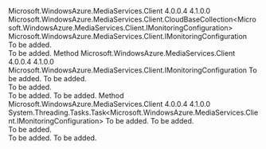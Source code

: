 <Type Name="MonitoringConfigurationCollection" FullName="Microsoft.WindowsAzure.MediaServices.Client.MonitoringConfigurationCollection">
  <TypeSignature Language="C#" Value="public sealed class MonitoringConfigurationCollection : Microsoft.WindowsAzure.MediaServices.Client.CloudBaseCollection&lt;Microsoft.WindowsAzure.MediaServices.Client.IMonitoringConfiguration&gt;" />
  <TypeSignature Language="ILAsm" Value=".class public auto ansi sealed beforefieldinit MonitoringConfigurationCollection extends Microsoft.WindowsAzure.MediaServices.Client.CloudBaseCollection`1&lt;class Microsoft.WindowsAzure.MediaServices.Client.IMonitoringConfiguration&gt;" />
  <TypeSignature Language="DocId" Value="T:Microsoft.WindowsAzure.MediaServices.Client.MonitoringConfigurationCollection" />
  <TypeSignature Language="VB.NET" Value="Public NotInheritable Class MonitoringConfigurationCollection&#xA;Inherits CloudBaseCollection(Of IMonitoringConfiguration)" />
  <TypeSignature Language="F#" Value="type MonitoringConfigurationCollection = class&#xA;    inherit CloudBaseCollection&lt;IMonitoringConfiguration&gt;" />
  <AssemblyInfo>
    <AssemblyName>Microsoft.WindowsAzure.MediaServices.Client</AssemblyName>
    <AssemblyVersion>4.0.0.4</AssemblyVersion>
    <AssemblyVersion>4.1.0.0</AssemblyVersion>
  </AssemblyInfo>
  <Base>
    <BaseTypeName>Microsoft.WindowsAzure.MediaServices.Client.CloudBaseCollection&lt;Microsoft.WindowsAzure.MediaServices.Client.IMonitoringConfiguration&gt;</BaseTypeName>
    <BaseTypeArguments>
      <BaseTypeArgument TypeParamName="T">Microsoft.WindowsAzure.MediaServices.Client.IMonitoringConfiguration</BaseTypeArgument>
    </BaseTypeArguments>
  </Base>
  <Interfaces />
  <Docs>
    <summary>To be added.</summary>
    <remarks>To be added.</remarks>
  </Docs>
  <Members>
    <Member MemberName="Create">
      <MemberSignature Language="C#" Value="public Microsoft.WindowsAzure.MediaServices.Client.IMonitoringConfiguration Create (string notificationEndPointId, System.Collections.Generic.ICollection&lt;Microsoft.WindowsAzure.MediaServices.Client.ComponentMonitoringSetting&gt; settings);" />
      <MemberSignature Language="ILAsm" Value=".method public hidebysig instance class Microsoft.WindowsAzure.MediaServices.Client.IMonitoringConfiguration Create(string notificationEndPointId, class System.Collections.Generic.ICollection`1&lt;class Microsoft.WindowsAzure.MediaServices.Client.ComponentMonitoringSetting&gt; settings) cil managed" />
      <MemberSignature Language="DocId" Value="M:Microsoft.WindowsAzure.MediaServices.Client.MonitoringConfigurationCollection.Create(System.String,System.Collections.Generic.ICollection{Microsoft.WindowsAzure.MediaServices.Client.ComponentMonitoringSetting})" />
      <MemberSignature Language="VB.NET" Value="Public Function Create (notificationEndPointId As String, settings As ICollection(Of ComponentMonitoringSetting)) As IMonitoringConfiguration" />
      <MemberSignature Language="F#" Value="member this.Create : string * System.Collections.Generic.ICollection&lt;Microsoft.WindowsAzure.MediaServices.Client.ComponentMonitoringSetting&gt; -&gt; Microsoft.WindowsAzure.MediaServices.Client.IMonitoringConfiguration" Usage="monitoringConfigurationCollection.Create (notificationEndPointId, settings)" />
      <MemberType>Method</MemberType>
      <AssemblyInfo>
        <AssemblyName>Microsoft.WindowsAzure.MediaServices.Client</AssemblyName>
        <AssemblyVersion>4.0.0.4</AssemblyVersion>
        <AssemblyVersion>4.1.0.0</AssemblyVersion>
      </AssemblyInfo>
      <ReturnValue>
        <ReturnType>Microsoft.WindowsAzure.MediaServices.Client.IMonitoringConfiguration</ReturnType>
      </ReturnValue>
      <Parameters>
        <Parameter Name="notificationEndPointId" Type="System.String" />
        <Parameter Name="settings" Type="System.Collections.Generic.ICollection&lt;Microsoft.WindowsAzure.MediaServices.Client.ComponentMonitoringSetting&gt;" />
      </Parameters>
      <Docs>
        <param name="notificationEndPointId">To be added.</param>
        <param name="settings">To be added.</param>
        <summary>To be added.</summary>
        <returns>To be added.</returns>
        <remarks>To be added.</remarks>
      </Docs>
    </Member>
    <Member MemberName="CreateAsync">
      <MemberSignature Language="C#" Value="public System.Threading.Tasks.Task&lt;Microsoft.WindowsAzure.MediaServices.Client.IMonitoringConfiguration&gt; CreateAsync (string notificationEndPointId, System.Collections.Generic.ICollection&lt;Microsoft.WindowsAzure.MediaServices.Client.ComponentMonitoringSetting&gt; settings);" />
      <MemberSignature Language="ILAsm" Value=".method public hidebysig instance class System.Threading.Tasks.Task`1&lt;class Microsoft.WindowsAzure.MediaServices.Client.IMonitoringConfiguration&gt; CreateAsync(string notificationEndPointId, class System.Collections.Generic.ICollection`1&lt;class Microsoft.WindowsAzure.MediaServices.Client.ComponentMonitoringSetting&gt; settings) cil managed" />
      <MemberSignature Language="DocId" Value="M:Microsoft.WindowsAzure.MediaServices.Client.MonitoringConfigurationCollection.CreateAsync(System.String,System.Collections.Generic.ICollection{Microsoft.WindowsAzure.MediaServices.Client.ComponentMonitoringSetting})" />
      <MemberSignature Language="VB.NET" Value="Public Function CreateAsync (notificationEndPointId As String, settings As ICollection(Of ComponentMonitoringSetting)) As Task(Of IMonitoringConfiguration)" />
      <MemberSignature Language="F#" Value="member this.CreateAsync : string * System.Collections.Generic.ICollection&lt;Microsoft.WindowsAzure.MediaServices.Client.ComponentMonitoringSetting&gt; -&gt; System.Threading.Tasks.Task&lt;Microsoft.WindowsAzure.MediaServices.Client.IMonitoringConfiguration&gt;" Usage="monitoringConfigurationCollection.CreateAsync (notificationEndPointId, settings)" />
      <MemberType>Method</MemberType>
      <AssemblyInfo>
        <AssemblyName>Microsoft.WindowsAzure.MediaServices.Client</AssemblyName>
        <AssemblyVersion>4.0.0.4</AssemblyVersion>
        <AssemblyVersion>4.1.0.0</AssemblyVersion>
      </AssemblyInfo>
      <ReturnValue>
        <ReturnType>System.Threading.Tasks.Task&lt;Microsoft.WindowsAzure.MediaServices.Client.IMonitoringConfiguration&gt;</ReturnType>
      </ReturnValue>
      <Parameters>
        <Parameter Name="notificationEndPointId" Type="System.String" />
        <Parameter Name="settings" Type="System.Collections.Generic.ICollection&lt;Microsoft.WindowsAzure.MediaServices.Client.ComponentMonitoringSetting&gt;" />
      </Parameters>
      <Docs>
        <param name="notificationEndPointId">To be added.</param>
        <param name="settings">To be added.</param>
        <summary>To be added.</summary>
        <returns>To be added.</returns>
        <remarks>To be added.</remarks>
      </Docs>
    </Member>
  </Members>
</Type>